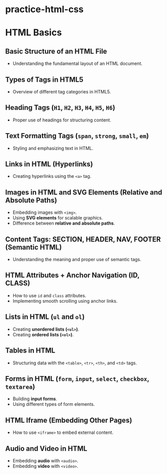 # practice-html-css

# HTML Basics

## Basic Structure of an HTML File
- Understanding the fundamental layout of an HTML document.

## Types of Tags in HTML5
- Overview of different tag categories in HTML5.

## Heading Tags (`H1`, `H2`, `H3`, `H4`, `H5`, `H6`)
- Proper use of headings for structuring content.

## Text Formatting Tags (`span`, `strong`, `small`, `em`)
- Styling and emphasizing text in HTML.

## Links in HTML (Hyperlinks)
- Creating hyperlinks using the `<a>` tag.

## Images in HTML and SVG Elements (Relative and Absolute Paths)
- Embedding images with `<img>`.
- Using **SVG elements** for scalable graphics.
- Difference between **relative and absolute paths**.

## Content Tags: SECTION, HEADER, NAV, FOOTER (Semantic HTML)
- Understanding the meaning and proper use of semantic tags.

## HTML Attributes + Anchor Navigation (ID, CLASS)
- How to use `id` and `class` attributes.
- Implementing smooth scrolling using anchor links.

## Lists in HTML (`ul` and `ol`)
- Creating **unordered lists (`<ul>`)**.
- Creating **ordered lists (`<ol>`)**.

## Tables in HTML
- Structuring data with the `<table>`, `<tr>`, `<th>`, and `<td>` tags.

## Forms in HTML (`form`, `input`, `select`, `checkbox`, `textarea`)
- Building **input forms**.
- Using different types of form elements.

## HTML Iframe (Embedding Other Pages)
- How to use `<iframe>` to embed external content.

## Audio and Video in HTML
- Embedding **audio** with `<audio>`.
- Embedding **video** with `<video>`.
